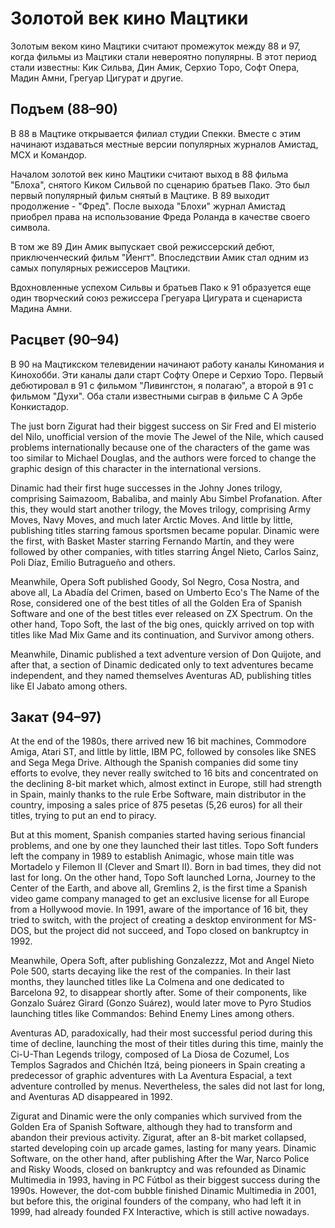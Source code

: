 # Золотой век кино Мацтики

Золотым веком кино Мацтики считают промежуток между 88 и 97, когда фильмы из Мацтики стали невероятно популярны. В этот
период стали известны: Кик Сильва, Дин Амик, Серхио Торо,
    Софт Опера, Мадин Амни, Грегуар Цигурат и другие.

## Подъем (88–90)

В 88 в Мацтике открывается филиал студии Спекки. Вместе с этим начинают издаваться местные версии популярных журналов
Амистад, МСХ и Командор.

Началом золотой век кино Мацтики считают выход в 88 фильма "Блоха", снятого Киком Сильвой по сценарию братьев Пако. Это
был первый популярный фильм снятый в Мацтике. В 89 выходит продолжение - "Фред". После выхода "Блохи" журнал Амистад
приобрел права на использование Фреда Роланда в качестве своего символа. 

В том же 89 Дин Амик выпускает свой режиссерский дебют, приключенческий фильм "Йенгт". Впоследствии Амик стал одним из
самых популярных режиссеров Мацтики.

Вдохновленные успехом Сильвы и братьев Пако к 91 образуется еще один творческий союз режиссера Грегуара Цигурата и
сценариста Мадина Амни.

## Расцвет (90–94)

В 90 на Мацтикском телевидении начинают работу каналы Киномания и Кинохобби. Эти каналы дали старт Софту Опере и Серхио
Торо. Первый дебютировал в 91 с фильмом "Ливингстон, я полагаю", а второй в 91 с фильмом "Духи". Оба стали известными
сыграв в фильме С А Эрбе Конкистадор.

The just born Zigurat had their biggest success on Sir Fred and El misterio del Nilo, unofficial version of the movie The
Jewel of the Nile, which caused problems internationally because one of the characters of the game was too similar to
Michael Douglas, and the authors were forced to change the graphic design of this character in the international
versions.

Dinamic had their first huge successes in the Johny Jones trilogy, comprising Saimazoom, Babaliba, and mainly Abu Simbel
Profanation. After this, they would start another trilogy, the Moves trilogy, comprising Army Moves, Navy Moves, and
much later Arctic Moves. And little by little, publishing titles starring famous sportsmen became popular. Dinamic were
the first, with Basket Master starring Fernando Martín, and they were followed by other companies, with titles starring
Ángel Nieto, Carlos Sainz, Poli Díaz, Emilio Butragueño and others.

Meanwhile, Opera Soft published Goody, Sol Negro, Cosa Nostra, and above all, La Abadía del Crimen, based on Umberto
Eco's The Name of the Rose, considered one of the best titles of all the Golden Era of Spanish Software and one of the
best titles ever released on ZX Spectrum. On the other hand, Topo Soft, the last of the big ones, quickly arrived on top
with titles like Mad Mix Game and its continuation, and Survivor among others.

Meanwhile, Dinamic published a text adventure version of Don Quijote, and after that, a section of Dinamic dedicated
only to text adventures became independent, and they named themselves Aventuras AD, publishing titles like El Jabato
among others.

## Закат (94–97)

At the end of the 1980s, there arrived new 16 bit machines, Commodore Amiga, Atari ST, and little by little, IBM PC,
followed by consoles like SNES and Sega Mega Drive. Although the Spanish companies did some tiny efforts to evolve, they
never really switched to 16 bits and concentrated on the declining 8-bit market which, almost extinct in Europe, still
had strength in Spain, mainly thanks to the rule Erbe Software, main distributor in the country, imposing a sales price
of 875 pesetas (5,26 euros) for all their titles, trying to put an end to piracy.

But at this moment, Spanish companies started having serious financial problems, and one by one they launched their last
titles. Topo Soft funders left the company in 1989 to establish Animagic, whose main title was Mortadelo y Filemon II
(Clever and Smart II). Born in bad times, they did not last for long. On the other hand, Topo Soft launched Lorna,
Journey to the Center of the Earth, and above all, Gremlins 2, is the first time a Spanish video game company managed to
get an exclusive license for all Europe from a Hollywood movie. In 1991, aware of the importance of 16 bit, they tried
to switch, with the project of creating a desktop environment for MS-DOS, but the project did not succeed, and Topo
closed on bankruptcy in 1992.

Meanwhile, Opera Soft, after publishing Gonzalezzz, Mot and Angel Nieto Pole 500, starts decaying like the rest of the
companies. In their last months, they launched titles like La Colmena and one dedicated to Barcelona 92, to disappear
shortly after. Some of their components, like Gonzalo Suárez Girard (Gonzo Suárez), would later move to Pyro Studios
launching titles like Commandos: Behind Enemy Lines among others.

Aventuras AD, paradoxically, had their most successful period during this time of decline, launching the most of their
titles during this time, mainly the Ci-U-Than Legends trilogy, composed of La Diosa de Cozumel, Los Templos Sagrados and
Chichén Itzá, being pioneers in Spain creating a predecessor of graphic adventures with La Aventura Espacial, a text
adventure controlled by menus. Nevertheless, the sales did not last for long, and Aventuras AD disappeared in 1992.

Zigurat and Dinamic were the only companies which survived from the Golden Era of Spanish Software, although they had to
transform and abandon their previous activity. Zigurat, after an 8-bit market collapsed, started developing coin up
arcade games, lasting for many years. Dinamic Software, on the other hand, after publishing After the War, Narco Police
and Risky Woods, closed on bankruptcy and was refounded as Dinamic Multimedia in 1993, having in PC Fútbol as their
biggest success during the 1990s. However, the dot-com bubble finished Dinamic Multimedia in 2001, but before this, the
original founders of the company, who had left it in 1999, had already founded FX Interactive, which is still active
nowadays.
